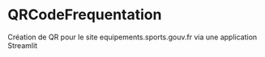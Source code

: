 # QRCodeFrequentation
Création de QR pour le site equipements.sports.gouv.fr via une application Streamlit
